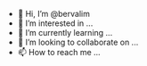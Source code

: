 - 👋 Hi, I’m @bervalim
- 👀 I’m interested in ...
- 🌱 I’m currently learning ...
- 💞️ I’m looking to collaborate on ...
- 📫 How to reach me ...

<!---
bervalim/bervalim is a ✨ special ✨ repository because its `README.md` (this file) appears on your GitHub profile.
You can click the Preview link to take a look at your changes.
--->
